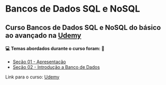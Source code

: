 # Bancos de Dados SQL e NoSQL
## Curso Bancos de Dados SQL e NoSQL do básico ao avançado na [Udemy](https://www.udemy.com/course/curso-de-banco-de-dados-do-basico-ao-avancado/)
#### :computer: Temas abordados durante o curso foram: :rocket:
- [Seção 01 - Apresentação]()
- [Seção 02 - Introdução a Banco de Dados]()

Link para o curso: [Udemy](https://www.udemy.com/course/curso-de-banco-de-dados-do-basico-ao-avancado/)
